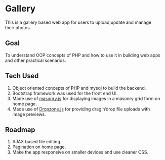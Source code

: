 # Gallery

This is a gallery based web app for users to upload,update and manage their photos.

## Goal
To understand OOP concepts of PHP and how to use it in building web apps and other practical scenarios. 


## Tech Used
1. Object oriented concepts of PHP and mysql to build the backend.
2. Bootstrap framework was used for the front end UI.
3. Made use of [masonry.js](http://masonry.desandro.com/) for displaying images in a masonry grid form on home page.
4. Made use of  [Dropzone.js](www.dropzonejs.com) for providing drag’n’drop file uploads with image previews.

## Roadmap
1. AJAX based file editing.
2. Pagination on home page.
3. Make the app responsive on smaller devices and use cleaner CSS.